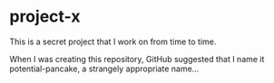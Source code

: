 # project-x

This is a secret project that I work on from time to time.

When I was creating this repository, GitHub suggested that I name it
potential-pancake, a strangely appropriate name...
